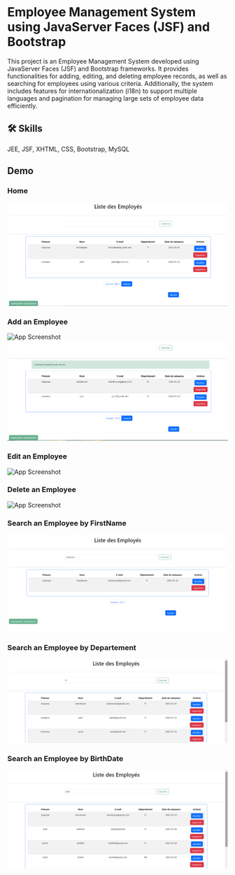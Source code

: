 
# Employee Management System using JavaServer Faces (JSF) and Bootstrap

This project is an Employee Management System developed using JavaServer Faces (JSF) and Bootstrap frameworks. It provides functionalities for adding, editing, and deleting employee records, as well as searching for employees using various criteria. Additionally, the system includes features for internationalization (i18n) to support multiple languages and pagination for managing large sets of employee data efficiently.

## 🛠 Skills
JEE, JSF, XHTML, CSS, Bootstrap, MySQL 

## Demo

### Home
![App Screenshot](https://github.com/Soukaina235/JsfDaoCrudProject/blob/main/demo/Accueil.png)

### Add an Employee

![App Screenshot](https://github.com/Soukaina235/JsfDaoCrudProject/blob/main/demo/ajouteremploy%C3%A9.png)
![App Screenshot](https://github.com/Soukaina235/JsfDaoCrudProject/blob/main/demo/ajoutsucc%C3%A8s.png)

### Edit an Employee
![App Screenshot](https://github.com/Soukaina235/JsfDaoCrudProject/blob/main/demo/modifieremploy%C3%A9.jpeg)

### Delete an Employee
![App Screenshot](https://github.com/Soukaina235/JsfDaoCrudProject/blob/main/demo/supprimeremploy%C3%A9.jpeg)

### Search an Employee by FirstName
![App Screenshot](https://github.com/Soukaina235/JsfDaoCrudProject/blob/main/demo/recherche.png)

### Search an Employee by Departement
![App Screenshot](https://github.com/Soukaina235/JsfDaoCrudProject/blob/main/demo/recherchepardepartement.png)

### Search an Employee by BirthDate
![App Screenshot](https://github.com/Soukaina235/JsfDaoCrudProject/blob/main/demo/recherchepardatenaissance.png)

